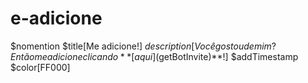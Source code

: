 # e-adicione
$nomention $title[Me adicione!] $description[Você gostou de mim? Então me adicione clicando **[aqui]($getBotInvite)**!] $addTimestamp $color[FF000]
